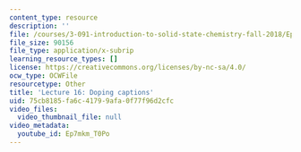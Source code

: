 ```yaml
---
content_type: resource
description: ''
file: /courses/3-091-introduction-to-solid-state-chemistry-fall-2018/Ep7mkm_T0Po_captions.webvtt
file_size: 90156
file_type: application/x-subrip
learning_resource_types: []
license: https://creativecommons.org/licenses/by-nc-sa/4.0/
ocw_type: OCWFile
resourcetype: Other
title: 'Lecture 16: Doping captions'
uid: 75cb8185-fa6c-4179-9afa-0f77f96d2cfc
video_files:
  video_thumbnail_file: null
video_metadata:
  youtube_id: Ep7mkm_T0Po
---
```

